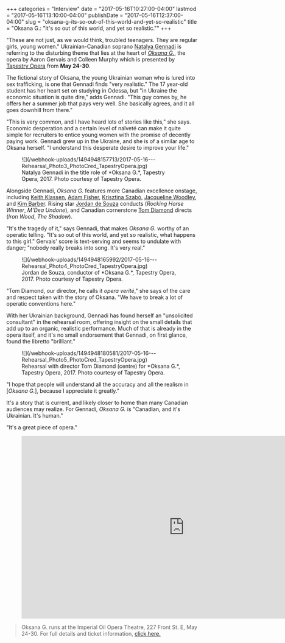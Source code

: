 +++
categories = "Interview"
date = "2017-05-16T10:27:00-04:00"
lastmod = "2017-05-16T13:10:00-04:00"
publishDate = "2017-05-16T12:37:00-04:00"
slug = "oksana-g-its-so-out-of-this-world-and-yet-so-realistic"
title = "Oksana G.: &quot;It&#039;s so out of this world, and yet so realistic.&quot;"
+++

"These are not just, as we would think, troubled teenagers. They are regular girls, young women." Ukrainian-Canadian soprano [Natalya Gennadi](/scene/people/natalya-matyusheva/) is referring to the disturbing theme that lies at the heart of [*Oksana G.*](https://tapestryopera.com/3-oksana-g/), the opera by Aaron Gervais and Colleen Murphy which is presented by [Tapestry Opera](/scene/people/tapestry-opera/) from **May 24-30**.

The fictional story of Oksana, the young Ukrainian woman who is lured into sex trafficking, is one that Gennadi finds "very realistic." The 17 year-old student has her heart set on studying in Odessa, but "in Ukraine the economic situation is quite dire," adds Gennadi. "This guy comes by, he offers her a summer job that pays very well. She basically agrees, and it all goes downhill from there."

"This is very common, and I have heard lots of stories like this," she says. Economic desperation and a certain level of naïveté can make it quite simple for recruiters to entice young women with the promise of decently paying work. Gennadi grew up in the Ukraine, and she is of a similar age to Oksana herself. "I understand this desperate desire to improve your life."

<figure data-type="image">
![](/webhook-uploads/1494948157713/2017-05-16---Rehearsal_Photo3_PhotoCred_TapestryOpera.jpg)
<figcaption>Natalya Gennadi in the title role of *Oksana G.*, Tapestry Opera, 2017. Photo courtesy of Tapestry Opera.</figcaption>
</figure>

Alongside Gennadi, *Oksana G.* features more Canadian excellence onstage, including [Keith Klassen](/scene/people/keith-klassen/), [Adam Fisher](/scene/people/adam-fisher/), [Krisztina Szabó](/scene/people/krisztina-szabo/), [Jacqueline Woodley](/scene/people/jacqueline-woodley/), and [Kim Barber](/whos-afraid-of-the-aging-singer_2/). Rising star [Jordan de Souza](/scene/people/jordan-de-souza/) conducts (*Rocking Horse Winner*, *M'Dea Undone*), and Canadian cornerstone [Tom Diamond](/tom-diamond-on-directing-opera/) directs (*Iron Wood*, *The Shadow*).

"It's the tragedy of it," says Gennadi, that makes *Oksana G.* worthy of an operatic telling. "It's so out of this world, and yet so realistic, what happens to this girl." Gervais' score is text-serving and seems to undulate with danger; "nobody really breaks into song. It's very real."

<figure data-type="image">
![](/webhook-uploads/1494948165992/2017-05-16---Rehearsal_Photo4_PhotoCred_TapestryOpera.jpg)
<figcaption>Jordan de Souza, conductor of *Oksana G.*, Tapestry Opera, 2017. Photo courtesy of Tapestry Opera.</figcaption>
</figure>

"Tom Diamond, our director, he calls it *opera verité*," she says of the care and respect taken with the story of Oksana. "We have to break a lot of operatic conventions here."

With her Ukrainian background, Gennadi has found herself an "unsolicited consultant" in the rehearsal room, offering insight on the small details that add up to an organic, realistic performance. Much of that is already in the opera itself, and it's no small endorsement that Gennadi, on first glance, found the libretto "brilliant."

<figure data-type="image">
![](/webhook-uploads/1494948180581/2017-05-16---Rehearsal_Photo5_PhotoCred_TapestryOpera.jpg)
<figcaption>Rehearsal with director Tom Diamond (centre) for *Oksana G.*, Tapestry Opera, 2017. Photo courtesy of Tapestry Opera.</figcaption>
</figure>

"I hope that people will understand all the accuracy and all the realism in [*Oksana G.*], because I appreciate it greatly."

It's a story that is current, and likely closer to home than many Canadian audiences may realize. For Gennadi, *Oksana G.* is "Canadian, and it's Ukrainian. It's human."

"It's a great piece of opera."

<figure data-type="video">
<iframe width="854" height="480" src="https://www.youtube.com/embed/YMXuO_Fv_Xw" frameborder="0" allowfullscreen></iframe>
</figure>

>Oksana G. runs at the Imperial Oil Opera Theatre, 227 Front St. E, May 24-30. For full details and ticket information, [click here.](https://tapestryopera.com/3-oksana-g/)
